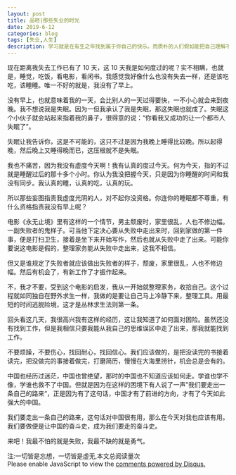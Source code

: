 ```yaml
---
layout: post
title: 品咂|那些失业的时光
date: 2019-6-12
categories: blog
tags: [失业,人生]
description: 学习就是在有生之年找到属于你自己的快乐。而质朴的人们假如能把自己理解不了的事情看作是与己无关的事，那就好了。
---
```



现在距离我失去工作已有了 10 天，这 10 天我是如何度过的呢？实不相瞒，也就是，睡觉，吃饭，看电影，看闲书。我感觉我好像什么也没有失去一样，还是该吃吃，该睡睡。唯一不好的就是，我没有了早上。

没有早上，也就意味着我的一天，会比别人的一天过得要快，一不小心就会来到夜晚。我不想说我是失眠。因为一但我承认了我是失眠，那这失眠也就成了。失眠这个小伙子就会站起来指着我的鼻子，很得意的说：“你看我又成功的让一个都市人失眠了”。

失眠让我告诉你，这是不可能的，这只不过是因为我晚上睡得比较晚。所以起得晚，然后晚上又睡得晚而已，这压根就不是失眠。

我也不痛苦，因为我没有虚度今天啊！我有认真的度过今天。何为今天，指的不过就是睡醒过后的那十多个小时。你认为我没把握今天，只是因为你睡醒的时间和我没有同步。我认真的睡，认真的吃，认真的玩。

所以那些妄图指责我虚度光阴的人，对不起你没资格。你连你的睡眠都不尊重，有什么资格指责我没有早上呢？

电影《永无止境》里有这样的一个情节，男主颓废时，家里很乱，人也不修边幅。一副失败者的鬼样子。可当他下定决心要从失败中走出来时，回到家做的第一件事，便是打扫卫生，接着是坐下来开始写作，然后也就从失败中走了出来。可能你要说这电影是假的，整理家务能从失败中走出来，这我不相信。

但又是谁规定了失败者就应该做出失败者的样子，颓废，家里很乱，人也不修边幅。然后有机会了，有新工作了才振作起来。

不，我才不要，受到这个电影的启发，我从一开始就整理家务，收拾自己。这个过程就如同独自在野外求生一样，我做的是要让自己马上冷静下来，整理工具。用最短的时间逃脱险境，这才是丛林求生法则第一条。

回头看这几天，我很高兴我有这样的经历，这让我知道了如何面对困险。虽然还没有找到工作，但是我相信只要我能从我自己的思维误区中走了出来，那我就能找到工作。

不要烦躁，不要伤心，找回耐心，找回信心。我们应该做的，是把没读完的书接着读完，把没做完的事接着做完，打磨简历，慢慢在大海里捞针，机会总是会有的。

中国也经历过迷茫，中国也曾绝望，那时的中国也不知道应该如何走。学谁也学不像，学谁也救不了中国。但就是因为在这样的困境下有人说了一声”我们要走出一条自己的路来“，正是因为有了这句话，中国才有了前进的方向，才有了今天如此强大的中国。

我们要走出一条自己的路来，这句话对中国很有用，那么在今天对我也应该有用。我们要做便是让中国的奋斗史，成为我们要走的奋斗史。

来吧！我最不怕的就是失败，我最不缺的就是勇气。

<span id="busuanzi_container_page_pv">
  注:一切皆是忘想，一切皆是虚无,本文总阅读量<span id="busuanzi_value_page_pv"></span>次
</span>


<script id="dsq-count-scr" src="//huiweishijie.disqus.com/count.js" async></script>

<div id="disqus_thread"></div>
<script>

/**
*  RECOMMENDED CONFIGURATION VARIABLES: EDIT AND UNCOMMENT THE SECTION BELOW TO INSERT DYNAMIC VALUES FROM YOUR PLATFORM OR CMS.
*  LEARN WHY DEFINING THESE VARIABLES IS IMPORTANT: https://disqus.com/admin/universalcode/#configuration-variables*/
/*
var disqus_config = function () {
this.page.url = PAGE_URL;  // Replace PAGE_URL with your page's canonical URL variable
this.page.identifier = PAGE_IDENTIFIER; // Replace PAGE_IDENTIFIER with your page's unique identifier variable
};
*/
(function() { // DON'T EDIT BELOW THIS LINE
var d = document, s = d.createElement('script');
s.src = 'https://huiweishijie.disqus.com/embed.js';
s.setAttribute('data-timestamp', +new Date());
(d.head || d.body).appendChild(s);
})();
</script>
<noscript>Please enable JavaScript to view the <a href="https://disqus.com/?ref_noscript">comments powered by Disqus.</a></noscript>


